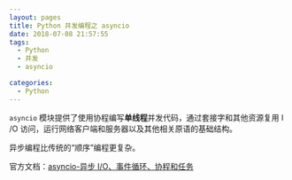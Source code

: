 ```yaml
---
layout: pages
title: Python 并发编程之 asyncio
date: 2018-07-08 21:57:55
tags:
  - Python
  - 并发
  - asyncio

categories:
  - Python
---
```


`asyncio` 模块提供了使用协程编写**单线程**并发代码，通过套接字和其他资源复用 I​​/O 访问，运行网络客户端和服务器以及其他相关原语的基础结构。

异步编程比传统的“顺序”编程更复杂。

官方文档：[asyncio-异步 I/O、事件循环、协程和任务](https://docs.python.org/3/library/asyncio.html)
